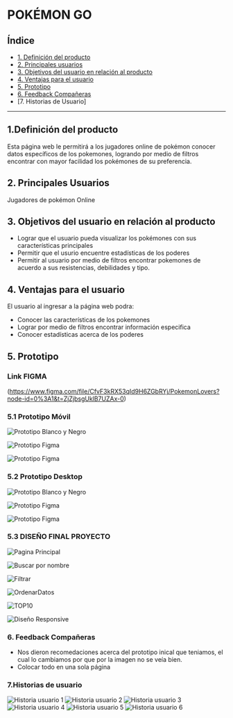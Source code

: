 # **POKÉMON GO**

## Índice

* [1. Definición del producto](#1-definición-del-producto)
* [2. Principales usuarios](#2-princiaples-usuarios)
* [3. Objetivos del usuario en relación al producto](#3-objetivos-producto)
* [4. Ventajas para el usuario](#4-ventajas-usuario)
* [5. Prototipo](#5-prototipo)
* [6. Feedback Compañeras](#6-feedback-compañeras)
* [7. Historias de Usuario]


***

## **1.Definición del producto**

 Esta página web le permitirá a los jugadores online de pokémon conocer datos específicos de los pokemones, logrando por medio de filtros encontrar con mayor facilidad los pokémones de su preferencia.

## **2. Principales Usuarios**

Jugadores de pokémon Online

## **3. Objetivos del usuario en relación al producto**

- Lograr que el usuario pueda visualizar los pokémones con sus características principales
- Permitir que el usurio encuentre estadísticas de los poderes
- Permitir al usuario por medio de filtros encontrar pokemones de acuerdo a sus resistencias, debilidades y tipo.

## **4. Ventajas para el usuario**

El usuario al ingresar a la página web podra:
- Conocer las características de los pokemones
- Lograr por medio de filtros encontrar información especifica
- Conocer estadísticas acerca de los poderes 

## **5. Prototipo**

### Link FIGMA ###

(https://www.figma.com/file/CfvF3kRX53qId9H6ZGbRYj/PokemonLovers?node-id=0%3A1&t=ZjZjbsgUklB7UZAx-0)

### **5.1 Prototipo Móvil**

![Prototipo Blanco y Negro](./src/img/prototipoMovilbyn.jpeg)

![Prototipo Figma](./src/img/prototipoMovil.jpeg)

![Prototipo Figma](./src/img/paginaPokemonesMovil.jpeg)

### **5.2 Prototipo Desktop**

![Prototipo Blanco y Negro](./src//img/prototipoDesktopbyn.jpeg)

![Prototipo Figma](./src//img/prototipoDesktop.jpeg)

![Prototipo Figma](./src//img/paginaPokemonesDesktop.jpeg)

### **5.3 DISEÑO FINAL PROYECTO**

![Pagina Principal](./src//img/paginaPrincipal.jpeg)

![Buscar por nombre](./src//img/buscarPorNombre.jpeg)

![Filtrar](./src//img/Filtrar.jpeg)

![OrdenarDatos](./src//img/OrdenarDatos.jpeg)

![TOP10](./src//img/Top10.jpeg)

![Diseño Responsive](./src//img/diseñoResponsive.jpeg)


### **6. Feedback Compañeras**
 
 - Nos dieron recomedaciones acerca del prototipo inical que teniamos, el cual lo cambiamos por que por la imagen no se veía bien.
 - Colocar todo en una sola página

### **7.Historias de usuario**

![Historia usuario 1](./src//img/HU1.JPG)
![Historia usuario 2](./src//img/HU2.JPG)
![Historia usuario 3](./src//img/HU3.JPG)
![Historia usuario 4](./src//img/HU4.JPG)
![Historia usuario 5](./src//img/HU5.JPG)
![Historia usuario 6](./src//img/HU6.JPG)